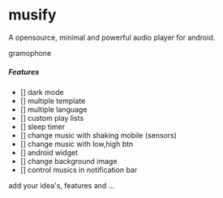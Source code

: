 # musify

A opensource, minimal and powerful audio player for android.


gramophone

##### Features
- [] dark mode
- [] multiple template
- [] multiple language
- [] custom play lists
- [] sleep timer
- [] change music with shaking mobile (sensors)
- [] change music with low,high btn
- [] android widget
- [] change background image
- [] control musics in notification bar


add your idea's, features and ...



[comment]: <> (## Getting Started)

[comment]: <> (This project is a starting point for a Flutter application.)

[comment]: <> (A few resources to get you started if this is your first Flutter project:)

[comment]: <> (- [Lab: Write your first Flutter app]&#40;https://flutter.dev/docs/get-started/codelab&#41;)

[comment]: <> (- [Cookbook: Useful Flutter samples]&#40;https://flutter.dev/docs/cookbook&#41;)

[comment]: <> (For help getting started with Flutter, view our)

[comment]: <> ([online documentation]&#40;https://flutter.dev/docs&#41;, which offers tutorials,)

[comment]: <> (samples, guidance on mobile development, and a full API reference.)

